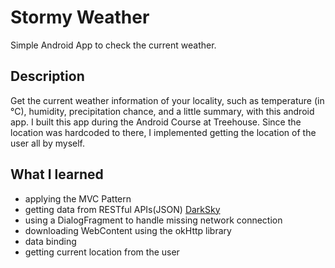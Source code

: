 # Stormy Weather 
Simple Android App to check the current weather.

## Description
Get the current weather information of your locality, such as temperature (in °C), humidity, precipitation chance, and a little summary, with this android app. 
I built this app during the Android Course at Treehouse. Since the location was hardcoded to there, I implemented getting the location of the user all by myself.
 
## What I learned
- applying the MVC Pattern
- getting data from RESTful APIs(JSON) [DarkSky](https://darksky.net/dev)
- using a DialogFragment to handle missing network connection
- downloading WebContent using the okHttp library
- data binding
- getting current location from the user
